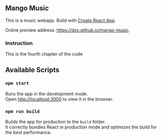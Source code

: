 ## Mango Music

This is a music webapp. Build with [Create React App](https://github.com/facebookincubator/create-react-app).

Online preview address: https://dxx.github.io/mango-music.

### Instruction
This is the fourth chapter of the code

## Available Scripts

### `npm start`

Runs the app in the development mode.<br>
Open [http://localhost:3000](http://localhost:3000) to view it in the browser.

### `npm run build`

Builds the app for production to the `build` folder.<br>
It correctly bundles React in production mode and optimizes the build for the best performance.
